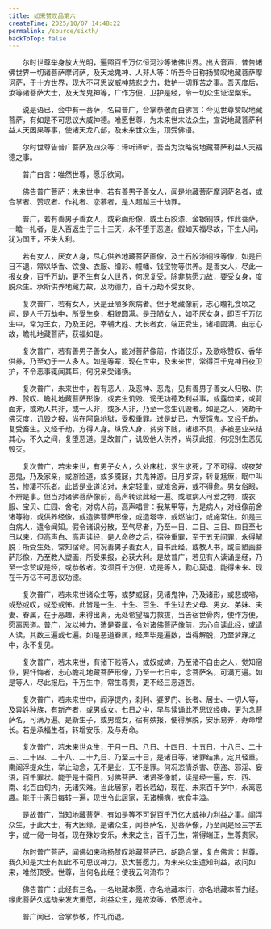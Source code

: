 ```yaml
---
title: 如来赞叹品第六
createTime: 2025/10/07 14:48:22
permalink: /source/sixth/
backToTop: false
---
```


　　尔时世尊举身放大光明，遍照百千万亿恒河沙等诸佛世界。出大音声，普告诸佛世界一切诸菩萨摩诃萨，及天龙鬼神、人非人等：听吾今日称扬赞叹地藏菩萨摩诃萨，于十方世界，现大不可思议威神慈悲之力，救护一切罪苦之事。吾灭度后，汝等诸菩萨大士，及天龙鬼神等，广作方便，卫护是经，令一切众生证涅槃乐。

　　说是语已，会中有一菩萨，名曰普广，合掌恭敬而白佛言：今见世尊赞叹地藏菩萨，有如是不可思议大威神德。唯愿世尊，为未来世末法众生，宣说地藏菩萨利益人天因果等事，使诸天龙八部，及未来世众生，顶受佛语。

　　尔时世尊告普广菩萨及四众等：谛听谛听，吾当为汝略说地藏菩萨利益人天福德之事。

　　普广白言：唯然世尊，愿乐欲闻。

　　佛告普广菩萨：未来世中，若有善男子善女人，闻是地藏菩萨摩诃萨名者，或合掌者、赞叹者、作礼者、恋慕者，是人超越三十劫罪。

　　普广，若有善男子善女人，或彩画形像，或土石胶漆、金银铜铁，作此菩萨，一瞻一礼者，是人百返生于三十三天，永不堕于恶道。假如天福尽故，下生人间，犹为国王，不失大利。

　　若有女人，厌女人身，尽心供养地藏菩萨画像，及土石胶漆铜铁等像，如是日日不退，常以华香、饮食、衣服、缯彩、幢幡、钱宝物等供养。是善女人，尽此一报女身，百千万劫，更不生有女人世界，何况复受。除非慈愿力故，要受女身，度脱众生。承斯供养地藏力故，及功德力，百千万劫不受女身。

　　复次普广，若有女人，厌是丑陋多疾病者。但于地藏像前，志心瞻礼食顷之间，是人千万劫中，所受生身，相貌圆满。是丑陋女人，如不厌女身，即百千万亿生中，常为王女，乃及王妃，宰辅大姓、大长者女，端正受生，诸相圆满。由志心故，瞻礼地藏菩萨，获福如是。

　　复次普广，若有善男子善女人，能对菩萨像前，作诸伎乐，及歌咏赞叹、香华供养，乃至劝于一人多人。如是等辈，现在世中，及未来世，常得百千鬼神日夜卫护，不令恶事辄闻其耳，何况亲受诸横。

　　复次普广，未来世中，若有恶人，及恶神、恶鬼，见有善男子善女人归敬、供养、赞叹、瞻礼地藏菩萨形像，或妄生讥毁、谤无功德及利益事，或露齿笑，或背面非，或劝人共非，或一人非，或多人非，乃至一念生讥毁者。如是之人，贤劫千佛灭度，讥毁之报，尚在阿鼻地狱，受极重罪。过是劫已，方受饿鬼。又经千劫，复受畜生。又经千劫，方得人身。纵受人身，贫穷下贱，诸根不具，多被恶业来结其心，不久之间，复堕恶道。是故普广，讥毁他人供养，尚获此报，何况别生恶见毁灭。

　　复次普广，若未来世，有男子女人，久处床枕，求生求死，了不可得。或夜梦恶鬼，乃及家亲，或游险道，或多魇寐，共鬼神游。日月岁深，转复尪瘵，眠中叫苦，惨凄不乐者。此皆是业道论对，未定轻重，或难舍寿，或不得愈。男女俗眼，不辨是事。但当对诸佛菩萨像前，高声转读此经一遍。或取病人可爱之物，或衣服、宝贝、庄园、舍宅，对病人前，高声唱言：我某甲等，为是病人，对经像前舍诸等物，或供养经像，或造佛菩萨形像，或造塔寺，或燃油灯，或施常住。如是三白病人，遣令闻知。假令诸识分散，至气尽者，乃至一日、二日、三日、四日至七日以来，但高声白、高声读经，是人命终之后，宿殃重罪，至于五无间罪，永得解脱；所受生处，常知宿命。何况善男子善女人，自书此经，或教人书，或自塑画菩萨形像，乃至教人塑画，所受果报，必获大利。是故普广，若见有人读诵是经，乃至一念赞叹是经，或恭敬者。汝须百千方便，劝是等人，勤心莫退，能得未来、现在千万亿不可思议功德。

　　复次普广，若未来世诸众生等，或梦或寐，见诸鬼神，乃及诸形，或悲或啼，或愁或叹，或恐或怖。此皆是一生、十生、百生、千生过去父母、男女、弟妹、夫妻、眷属，在于恶趣，未得出离，无处希望福力救拔，当告宿世骨肉，使作方便，愿离恶道。普广，汝以神力，遣是眷属，令对诸佛菩萨像前，志心自读此经，或请人读，其数三遍或七遍。如是恶道眷属，经声毕是遍数，当得解脱，乃至梦寐之中，永不复见。

　　复次普广，若未来世，有诸下贱等人，或奴或婢，乃至诸不自由之人，觉知宿业，要忏悔者，志心瞻礼地藏菩萨形像，乃至一七日中，念菩萨名，可满万遍。如是等人，尽此报后，千万生中，常生尊贵，更不经三恶道苦。

　　复次普广，若未来世中，阎浮提内，刹利、婆罗门、长者、居士、一切人等，及异姓种族，有新产者，或男或女。七日之中，早与读诵此不思议经典，更为念菩萨名，可满万遍。是新生子，或男或女，宿有殃报，便得解脱，安乐易养，寿命增长。若是承福生者，转增安乐，及与寿命。

　　复次普广，若未来世众生，于月一日、八日、十四日、十五日、十八日、二十三、二十四、二十八、二十九日、乃至三十日，是诸日等，诸罪结集，定其轻重。南阎浮提众生，举止动念，无不是业，无不是罪。何况恣情杀害、窃盗、邪淫、妄语，百千罪状。能于是十斋日，对佛菩萨、诸贤圣像前，读是经一遍，东、西、南、北百由旬内，无诸灾难。当此居家，若长若幼，现在、未来百千岁中，永离恶趣。能于十斋日每转一遍，现世令此居家，无诸横病，衣食丰溢。

　　是故普广，当知地藏菩萨，有如是等不可说百千万亿大威神力利益之事。阎浮众生，于此大士，有大因缘。是诸众生，闻菩萨名，见菩萨像，乃至闻是经三字五字，或一偈一句者，现在殊妙安乐，未来之世，百千万生，常得端正，生尊贵家。

　　尔时普广菩萨，闻佛如来称扬赞叹地藏菩萨已，胡跪合掌，复白佛言：世尊，我久知是大士有如此不可思议神力，及大誓愿力，为未来众生遣知利益，故问如来，唯然顶受。世尊，当何名此经？使我云何流布？

　　佛告普广：此经有三名，一名地藏本愿，亦名地藏本行，亦名地藏本誓力经。缘此菩萨久远劫来发大重愿，利益众生，是故汝等，依愿流布。

　　普广闻已，合掌恭敬，作礼而退。